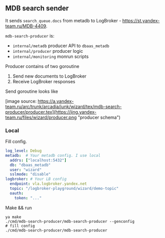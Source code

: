 ## MDB search sender

It sends `search_queue.docs` from metadb to LogBroker - https://st.yandex-team.ru/MDB-4409.

`mdb-search-producer` is:
- `internal/metadb` producer API to `dbaas_metadb`
- `internal/producer` producer logic
- `internal/monitoring` monrun scripts

Producer contains of two goroutine
1. Send new documents to LogBroker
2. Receive LogBroker responses

Send goroutine looks like

[image source: https://a.yandex-team.ru/arc/trunk/arcadia/junk/wizard/tex/mdb-search-producer/producer.tex](https://jing.yandex-team.ru/files/wizard/producer.png "producer schema")


### Local

Fill config.

```yaml
log_level: Debug
metadb:  # Your metadb config. I use local
  addrs: ["localhost:5432"]
  db: "dbaas_metadb"
  user: "wizard"
  sslmode: "disable"
logbroker: # Your LB config
  endpoint: vla.logbroker.yandex.net
  topic: "/logbroker-playground/wizard/demo-topic"
  oauth:
    token: "..."
```

Make && run

    ya make
    ./cmd/mdb-search-producer/mdb-search-producer --genconfig
    # fill config
    ./cmd/mdb-search-producer/mdb-search-producer
